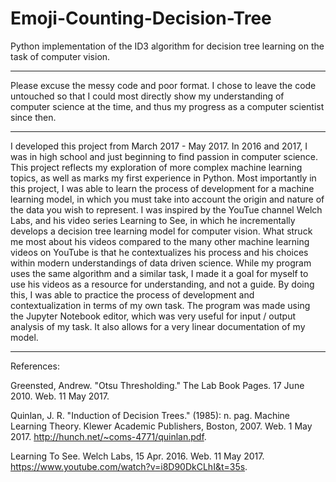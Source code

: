 # Emoji-Counting-Decision-Tree

Python implementation of the ID3 algorithm for decision tree learning on the task of computer vision.

------------------------------------------------------------------------------------------------------------------------------------------

Please excuse the messy code and poor format.  I chose to leave the code untouched so that I could most directly show my understanding of computer science at the time, and thus my progress as a computer scientist since then.

------------------------------------------------------------------------------------------------------------------------------------------

   I developed this project from March 2017 - May 2017. In 2016 and 2017, I was in high school and just beginning to find passion in computer science.  This project reflects my exploration of more complex machine learning topics, as well as marks my first experience in Python.  Most importantly in this project, I was able to learn the process of development for a machine learning model, in which you must take into account the origin and nature of the data you wish to represent. 
   I was inspired by the YouTue channel Welch Labs, and his video series Learning to See, in which he incrementally develops a decision tree learning model for computer vision.  What struck me most about his videos compared to the many other machine learning videos on YouTube is that he contextualizes his process and his choices within modern understandings of data driven science.  While my program uses the same algorithm and a similar task, I made it a goal for myself to use his videos as a resource for understanding, and not a guide.  By doing this, I was able to practice the process of development and contextualization in terms of my own task.
   The program was made using the Jupyter Notebook editor, which was very useful for input / output analysis of my task.  It also allows for a very linear documentation of my model.

------------------------------------------------------------------------------------------------------------------------------------------

References:

Greensted, Andrew. "Otsu Thresholding." The Lab Book Pages.  17 June 2010. Web. 11 May 2017.

Quinlan, J. R. "Induction of Decision Trees." (1985): n. pag. Machine Learning Theory.   Klewer 
Academic Publishers, Boston, 2007. Web. 1 May 2017.   <http://hunch.net/~coms-4771/quinlan.pdf>.

Learning To See. Welch Labs, 15 Apr. 2016. Web. 11 May 2017.
<https://www.youtube.com/watch?v=i8D90DkCLhI&t=35s>.
